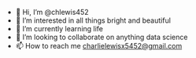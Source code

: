 - 👋 Hi, I’m @chlewis452
- 👀 I’m interested in all things bright and beautiful
- 🌱 I’m currently learning life
- 💞️ I’m looking to collaborate on anything data science
- 📫 How to reach me charlielewisx5452@gmail.com

<!---
chlewis452/chlewis452 is a ✨ special ✨ repository because its `README.md` (this file) appears on your GitHub profile.
You can click the Preview link to take a look at your changes.
--->
